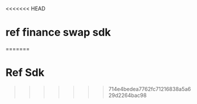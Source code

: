 <<<<<<< HEAD
# ref finance swap sdk
=======
# Ref Sdk
>>>>>>> 714e4bedea7762fc71216838a5a629d2264bac98
